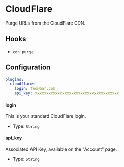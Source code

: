 CloudFlare
==========
Purge URLs from the CloudFlare CDN.

Hooks
-----
- `cdn_purge`

Configuration
-------------
```yaml
plugins:
  cloudflare:
    login: foo@bar.com
    api_key: xxxxxxxxxxxxxxxxxxxxxxxxxxxxxxxxxxxxx
```

#### login
This is your standard CloudFlare login.

- Type: `String`

#### api_key
Associated API Key, available on the "Account" page.

- Type: `String`
